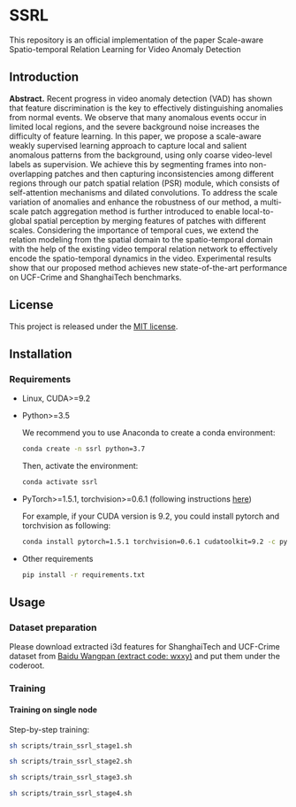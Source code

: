 # SSRL
This repository is an official implementation of the paper Scale-aware Spatio-temporal Relation Learning for Video Anomaly Detection

## Introduction
**Abstract.** Recent progress in video anomaly detection (VAD) has shown that feature discrimination is the key to effectively distinguishing anomalies from normal events.
We observe that many anomalous events occur in limited local regions, and the severe background noise increases the difficulty of feature learning.
In this paper, we propose a scale-aware weakly supervised learning approach to capture local and salient anomalous patterns from the background, using only coarse video-level labels as supervision.
We achieve this by segmenting frames into non-overlapping patches and then capturing inconsistencies among different regions through our patch spatial relation (PSR) module, which consists of self-attention mechanisms and dilated convolutions.
To address the scale variation of anomalies and enhance the robustness of our method, a multi-scale patch aggregation method is further introduced to enable local-to-global spatial perception by merging features of patches with different scales. 
Considering the importance of temporal cues, we extend the relation modeling from the spatial domain to the spatio-temporal domain with the help of the existing video temporal relation network to effectively encode the spatio-temporal dynamics in the video.
Experimental results show that our proposed method achieves new state-of-the-art performance on UCF-Crime and ShanghaiTech benchmarks.

## License

This project is released under the [MIT license](./LICENSE).

## Installation

### Requirements

* Linux, CUDA>=9.2
  
* Python>=3.5

    We recommend you to use Anaconda to create a conda environment:
    ```bash
    conda create -n ssrl python=3.7 
    ```
    Then, activate the environment:
    ```bash
    conda activate ssrl
    ```
  
* PyTorch>=1.5.1, torchvision>=0.6.1 (following instructions [here](https://pytorch.org/))

    For example, if your CUDA version is 9.2, you could install pytorch and torchvision as following:
    ```bash
    conda install pytorch=1.5.1 torchvision=0.6.1 cudatoolkit=9.2 -c pytorch
    ```
  
* Other requirements
    ```bash
    pip install -r requirements.txt
    ```

## Usage

### Dataset preparation

Please download extracted i3d features for ShanghaiTech and UCF-Crime dataset from [Baidu Wangpan (extract code: wxxy)](https://pan.baidu.com/s/1gWotx_lzjBbCFx1xcPHGzQ) and put them under the coderoot.

### Training

#### Training on single node

Step-by-step training:

```bash
sh scripts/train_ssrl_stage1.sh

sh scripts/train_ssrl_stage2.sh

sh scripts/train_ssrl_stage3.sh

sh scripts/train_ssrl_stage4.sh
```






